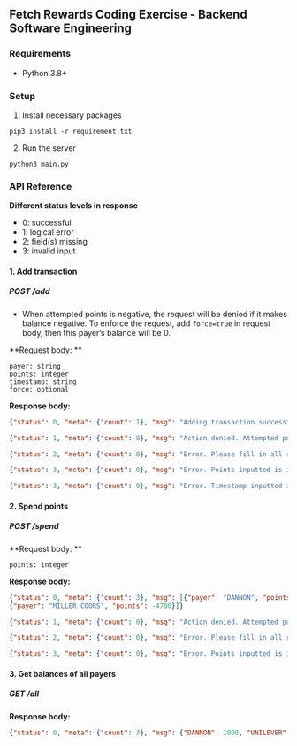 ## Fetch Rewards Coding Exercise - Backend Software Engineering



### Requirements

* Python 3.8+

### Setup

1. Install necessary packages

`pip3 install -r requirement.txt`

2. Run the server

`python3 main.py`





### API Reference

**Different status levels in response**

* 0: successful
* 1: logical error
* 2: field(s) missing
* 3: invalid input

#### 1. Add transaction

##### POST /add

* When attempted points is negative, the request will be denied if it makes balance negative. To enforce the request, add `force=true` in request body, then this payer’s balance will be 0.

**Request body: **

```
payer: string
points: integer
timestamp: string
force: optional
```

**Response body:**

```json
{"status": 0, "meta": {"count": 1}, "msg": "Adding transaction successful."}
```

```json
{"status": 1, "meta": {"count": 0}, "msg": "Action denied. Attempted points is negative and will make balance negative."}
```

```json
{"status": 2, "meta": {"count": 0}, "msg": "Error. Please fill in all required fields."}
```

```json
{"status": 3, "meta": {"count": 0}, "msg": "Error. Points inputted is invalid."}
```

```json
{"status": 3, "meta": {"count": 0}, "msg": "Error. Timestamp inputted is invalid."}
```



#### 2. Spend points

##### POST /spend

**Request body: **

```
points: integer
```

**Response body:**

```json
{"status": 0, "meta": {"count": 3}, "msg": [{"payer": "DANNON", "points": -100}, {"payer": "UNILEVER", "points": -200},
{"payer": "MILLER COORS", "points": -4700}]}
```

```json
{"status": 1, "meta": {"count": 0}, "msg": "Action denied. Attempted points is greater than current balance."}
```

```json
{"status": 2, "meta": {"count": 0}, "msg": "Error. Please fill in all required fields."}
```

```json
{"status": 3, "meta": {"count": 0}, "msg": "Error. Points inputted is invalid."}
```



#### 3. Get balances of all payers

##### GET /all

**Response body:**

```json
{"status": 0, "meta": {"count": 3}, "msg": {"DANNON": 1000, "UNILEVER": 0, "MILLER COORS": 5300}}
```



